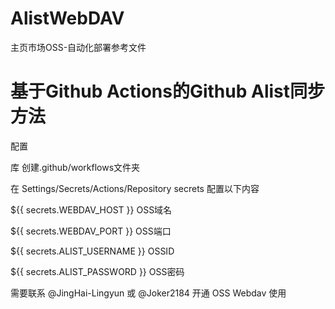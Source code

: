# AlistWebDAV
主页市场OSS-自动化部署参考文件

# 基于Github Actions的Github Alist同步方法

配置

库 创建.github/workflows文件夹

在 Settings/Secrets/Actions/Repository secrets 配置以下内容

${{ secrets.WEBDAV_HOST }} OSS域名

${{ secrets.WEBDAV_PORT }} OSS端口

${{ secrets.ALIST_USERNAME }}  OSSID

${{ secrets.ALIST_PASSWORD }}  OSS密码

需要联系 @JingHai-Lingyun 或 @Joker2184 开通 OSS Webdav 使用
